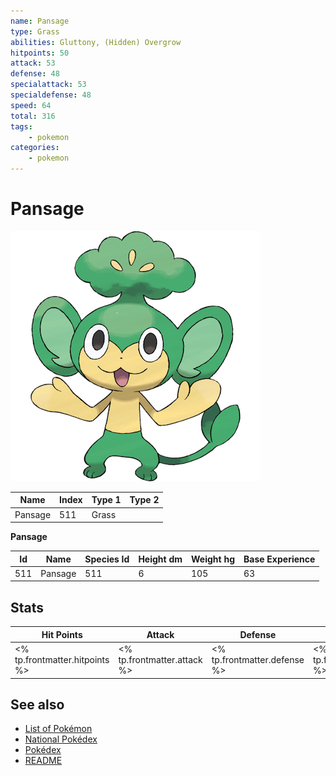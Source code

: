 ```yaml
---
name: Pansage
type: Grass
abilities: Gluttony, (Hidden) Overgrow
hitpoints: 50
attack: 53
defense: 48
specialattack: 53
specialdefense: 48
speed: 64
total: 316
tags:
    - pokemon
categories:
    - pokemon
---
```


# Pansage


![Pansage](images/511.png)

| **Name** | **Index** | **Type 1** | **Type 2** |
|----|----|----|----|
| Pansage | 511 | Grass  |  |

**Pansage** 




| **Id** | **Name** | **Species Id** | **Height dm** | **Weight hg** | **Base Experience** |
|--------|----------|----------------|------------|------------|---------------------|
| 511 | Pansage | 511 | 6 | 105 | 63 |



## Stats

| **Hit Points** | **Attack** | **Defense** | **Special Attack** | **Special Defense** | **Speed** | **Total** |
|----------------|------------|-------------|--------------------|---------------------|-----------|-----------|
| <% tp.frontmatter.hitpoints %> | <% tp.frontmatter.attack %> | <% tp.frontmatter.defense %> | <% tp.frontmatter.specialattack %> | <% tp.frontmatter.specialdefense %> | <% tp.frontmatter.speed %> | <% tp.frontmatter.total %> |

## See also

- [List of Pokémon](../pokemon.md)
- [National Pokédex](../national_pokedex.md)
- [Pokédex](../pokedex.md)
- [README](../README.md)
